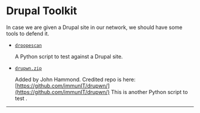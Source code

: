 Drupal Toolkit
=================


In case we are given a Drupal site in our network, we should have some tools to defend it.



* [`droopescan`](droopescan)

    A Python script to test against a Drupal site.

* [`drupwn.zip`](drupwn.zip)

    Added by John Hammond. Credited repo is here: [https://github.com/immunIT/drupwn/](https://github.com/immunIT/drupwn/) This is another Python script to test . 


--------------------


[droopescan]: https://github.com/droope/droopescan